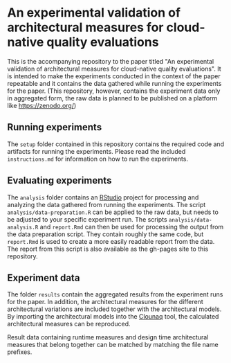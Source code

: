 # An experimental validation of architectural measures for cloud-native quality evaluations

This is the accompanying repository to the paper titled "An experimental validation of architectural measures for cloud-native quality evaluations".
It is intended to make the experiments conducted in the context of the paper repeatable and it contains the data gathered while running the experiments for the paper.
(This repository, however, contains the experiment data only in aggregated form, the raw data is planned to be published on a platform like <https://zenodo.org/>)

## Running experiments

The `setup` folder contained in this repository contains the required code and artifacts for running the experiments. Please read the included `instructions.md` for information on how to run the experiments.

## Evaluating experiments

The `analysis` folder contains an [R](https://www.r-project.org/)[Studio](https://posit.co/products/open-source/rstudio/) project for processing and analyzing the data gathered from running the experiments.
The script `analysis/data-preparation.R` can be applied to the raw data, but needs to be adjusted to your specific experiment run.
The scripts `analysis/data-analysis.R` and `report.Rmd` can then be used for processing the output from the data preparation script. They contain roughly the same code, but  `report.Rmd` is used to create a more easily readable report from the data. The report from this script is also available as the gh-pages site to this repository.

## Experiment data

The folder `results` contain the aggregated results from the experiment runs for the paper. In addition, the architectural measures for the different architectural variations are included together with the architectural models. By importing the architectural models into the [Clounaq](https://clounaq.de) tool, the calculated architectural measures can be reproduced.

Result data containing runtime measures and design time architectural measures that belong together can be matched by matching the file name prefixes.
